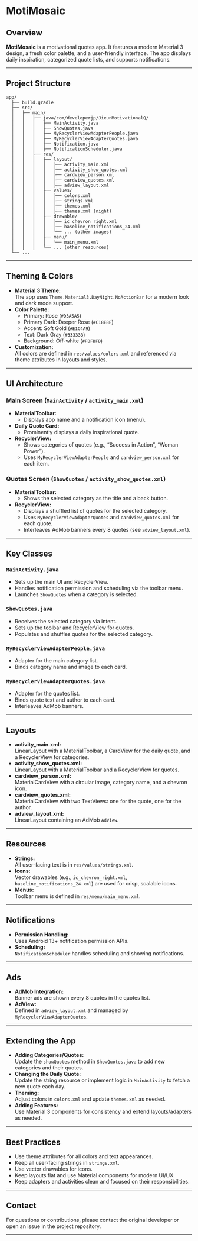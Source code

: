 
# MotiMosaic

## Overview

**MotiMosaic** is a motivational quotes app. It features a modern Material 3 design, a fresh color palette, and a user-friendly interface. The app displays daily inspiration, categorized quote lists, and supports notifications.

---

## Project Structure

```
app/
  ├── build.gradle
  ├── src/
  │   ├── main/
  │   │   ├── java/com/developerjp/JieunMotivationalQ/
  │   │   │   ├── MainActivity.java
  │   │   │   ├── ShowQuotes.java
  │   │   │   ├── MyRecyclerViewAdapterPeople.java
  │   │   │   ├── MyRecyclerViewAdapterQuotes.java
  │   │   │   ├── Notification.java
  │   │   │   ├── NotificationScheduler.java
  │   │   ├── res/
  │   │   │   ├── layout/
  │   │   │   │   ├── activity_main.xml
  │   │   │   │   ├── activity_show_quotes.xml
  │   │   │   │   ├── cardview_person.xml
  │   │   │   │   ├── cardview_quotes.xml
  │   │   │   │   ├── adview_layout.xml
  │   │   │   ├── values/
  │   │   │   │   ├── colors.xml
  │   │   │   │   ├── strings.xml
  │   │   │   │   ├── themes.xml
  │   │   │   │   ├── themes.xml (night)
  │   │   │   ├── drawable/
  │   │   │   │   ├── ic_chevron_right.xml
  │   │   │   │   ├── baseline_notifications_24.xml
  │   │   │   │   └── ... (other images)
  │   │   │   ├── menu/
  │   │   │   │   └── main_menu.xml
  │   │   │   └── ... (other resources)
  └── ...
```

---

## Theming & Colors

- **Material 3 Theme:**  
  The app uses `Theme.Material3.DayNight.NoActionBar` for a modern look and dark mode support.
- **Color Palette:**  
  - Primary: Rose (`#D3A5A5`)
  - Primary Dark: Deeper Rose (`#C18E8E`)
  - Accent: Soft Gold (`#E1C4A9`)
  - Text: Dark Gray (`#333333`)
  - Background: Off-white (`#FBFBFB`)
- **Customization:**  
  All colors are defined in `res/values/colors.xml` and referenced via theme attributes in layouts and styles.

---

## UI Architecture

### Main Screen (`MainActivity` / `activity_main.xml`)

- **MaterialToolbar:**  
  - Displays app name and a notification icon (menu).
- **Daily Quote Card:**  
  - Prominently displays a daily inspirational quote.
- **RecyclerView:**  
  - Shows categories of quotes (e.g., “Success in Action”, “Woman Power”).
  - Uses `MyRecyclerViewAdapterPeople` and `cardview_person.xml` for each item.

### Quotes Screen (`ShowQuotes` / `activity_show_quotes.xml`)

- **MaterialToolbar:**  
  - Shows the selected category as the title and a back button.
- **RecyclerView:**  
  - Displays a shuffled list of quotes for the selected category.
  - Uses `MyRecyclerViewAdapterQuotes` and `cardview_quotes.xml` for each quote.
  - Interleaves AdMob banners every 8 quotes (see `adview_layout.xml`).

---

## Key Classes

### `MainActivity.java`
- Sets up the main UI and RecyclerView.
- Handles notification permission and scheduling via the toolbar menu.
- Launches `ShowQuotes` when a category is selected.

### `ShowQuotes.java`
- Receives the selected category via intent.
- Sets up the toolbar and RecyclerView for quotes.
- Populates and shuffles quotes for the selected category.

### `MyRecyclerViewAdapterPeople.java`
- Adapter for the main category list.
- Binds category name and image to each card.

### `MyRecyclerViewAdapterQuotes.java`
- Adapter for the quotes list.
- Binds quote text and author to each card.
- Interleaves AdMob banners.

---

## Layouts

- **activity_main.xml:**  
  LinearLayout with a MaterialToolbar, a CardView for the daily quote, and a RecyclerView for categories.
- **activity_show_quotes.xml:**  
  LinearLayout with a MaterialToolbar and a RecyclerView for quotes.
- **cardview_person.xml:**  
  MaterialCardView with a circular image, category name, and a chevron icon.
- **cardview_quotes.xml:**  
  MaterialCardView with two TextViews: one for the quote, one for the author.
- **adview_layout.xml:**  
  LinearLayout containing an AdMob `AdView`.

---

## Resources

- **Strings:**  
  All user-facing text is in `res/values/strings.xml`.
- **Icons:**  
  Vector drawables (e.g., `ic_chevron_right.xml`, `baseline_notifications_24.xml`) are used for crisp, scalable icons.
- **Menus:**  
  Toolbar menu is defined in `res/menu/main_menu.xml`.

---

## Notifications

- **Permission Handling:**  
  Uses Android 13+ notification permission APIs.
- **Scheduling:**  
  `NotificationScheduler` handles scheduling and showing notifications.

---

## Ads

- **AdMob Integration:**  
  Banner ads are shown every 8 quotes in the quotes list.
- **AdView:**  
  Defined in `adview_layout.xml` and managed by `MyRecyclerViewAdapterQuotes`.

---

## Extending the App

- **Adding Categories/Quotes:**  
  Update the `showQuotes` method in `ShowQuotes.java` to add new categories and their quotes.
- **Changing the Daily Quote:**  
  Update the string resource or implement logic in `MainActivity` to fetch a new quote each day.
- **Theming:**  
  Adjust colors in `colors.xml` and update `themes.xml` as needed.
- **Adding Features:**  
  Use Material 3 components for consistency and extend layouts/adapters as needed.

---

## Best Practices

- Use theme attributes for all colors and text appearances.
- Keep all user-facing strings in `strings.xml`.
- Use vector drawables for icons.
- Keep layouts flat and use Material components for modern UI/UX.
- Keep adapters and activities clean and focused on their responsibilities.

---

## Contact

For questions or contributions, please contact the original developer or open an issue in the project repository.

---
